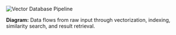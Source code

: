 ![Vector Database Pipeline](module_flowchart.png)

**Diagram:** Data flows from raw input through vectorization, indexing, similarity search, and result retrieval.
